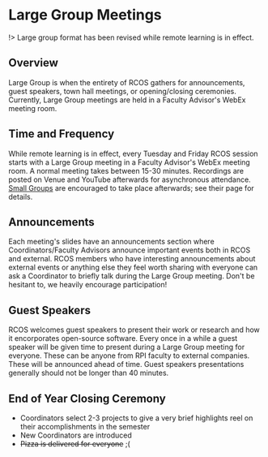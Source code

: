 # Large Group Meetings

!> Large group format has been revised while remote learning is in effect.

## Overview
Large Group is when the entirety of RCOS gathers for announcements, guest speakers, town hall meetings, or opening/closing ceremonies. Currently, Large Group meetings are held in a Faculty Advisor's WebEx meeting room.


## Time and Frequency
While remote learning is in effect, every Tuesday and Friday RCOS session starts with a Large Group meeting in a Faculty Advisor's WebEx meeting room. A normal meeting takes between 15-30 minutes. Recordings are posted on Venue and YouTube afterwards for asynchronous attendance. [Small Groups](meetings/small_group_meetings) are encouraged to take place afterwards; see their page for details.

## Announcements
Each meeting's slides have an announcements section where Coordinators/Faculty Advisors announce important events both in RCOS and external. RCOS members who have interesting announcements about external events or anything else they feel worth sharing with everyone can ask a Coordinator to briefly talk during the Large Group meeting. Don't be hesitant to, we heavily encourage participation!

## Guest Speakers
RCOS welcomes guest speakers to present their work or research and how it encorporates open-source software. Every once in a while a guest speaker will be given time to present during a Large Group meeting for everyone. These can be anyone from RPI faculty to external companies. These will be announced ahead of time. Guest speakers presentations generally should not be longer than 40 minutes.

## End of Year Closing Ceremony
- Coordinators select 2-3 projects to give a very brief highlights reel on their accomplishments in the semester
- New Coordinators are introduced
- ~~Pizza is delivered for everyone~~ ;(

<!-- IN PERSON FORMAT BELOW -->
<!-- ## Overview
- What are Large Group meetings?
- Where / when do we meet?

## Frequency

During the first two weeks of the semester, Large Group occurs every Tuesday and Friday to get new community members acquainted with RCOS and to inform existing members on changes in structure and mentorship.

Once all community members are assigned to a small group, Large Group will only occur on one or two Fridays per month. All other Fridays are reserved for workshops on open-source technologies hosted by the RCOS community.

Large group will also occur on the last Friday of the semester for our closing ceremony. 

## Announcements
Meetings begin with announcements. It's an opportunity for the Coordinators to introduce the meeting's speakers & presentations. Any RCOS member is welcome to make an annoucement at the beginning of a meeting (in fact, it's encouraged!).

## Lightning Talks and Sick Picks
  - Lightning Talks are brief talks on anything related to open source.
  - Sick Picks are opportunities to share some open-source technology you have been using.
  - Both Lightning Talks and Sick Picks must contain only 1 slide and may not go over 2 minutes.

## Guest Speakers
RCOS welcomes guest speakers to present their work or research and how it encorporates open-source software.
- TODO - add list of past guest speakers
- TODO - add a link to contact page (i.e. `If you're interesting in being a guest speaker, please contact xyz@rcos.io`)

## Closing Ceremony
> TODO: expand upon this

- Graduating seniors are honored with a group photo and a token of our appreciation :)
- Students going on co-op, internship, or study abroad also honored with group photo
- New Coordinators are introduced -->
